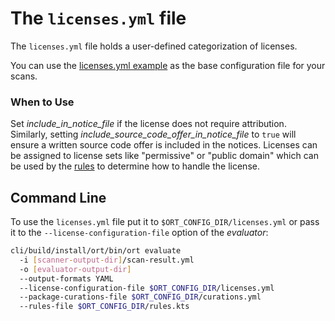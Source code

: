 # The `licenses.yml` file

The `licenses.yml` file holds a user-defined categorization of licenses.

You can use the [licenses.yml example](../examples/licenses.yml) as the base configuration file for your scans.

### When to Use

Set *include\_in_notice_file* if the license does not require attribution. Similarly, setting
*include_source_code_offer_in_notice_file* to `true` will ensure a written source code offer is included in the notices.
Licenses can be assigned to license sets like "permissive" or "public domain" which can be used by the
[rules](file-rules-kts.md) to determine how to handle the license.

## Command Line

To use the `licenses.yml` file put it to `$ORT_CONFIG_DIR/licenses.yml` or pass it to the `--license-configuration-file`
option of the _evaluator_:

```bash
cli/build/install/ort/bin/ort evaluate
  -i [scanner-output-dir]/scan-result.yml
  -o [evaluator-output-dir]
  --output-formats YAML
  --license-configuration-file $ORT_CONFIG_DIR/licenses.yml
  --package-curations-file $ORT_CONFIG_DIR/curations.yml
  --rules-file $ORT_CONFIG_DIR/rules.kts
```
